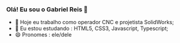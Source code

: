 ### Olá! Eu sou o Gabriel Reis 👋

- 🔭 Hoje eu trabalho como operador CNC e projetista SolidWorks;
- 🌱 Eu estou estudando : HTML5, CSS3, Javascript, Typescript;
- 😄 Pronomes : ele/dele
